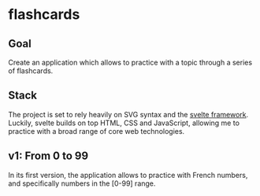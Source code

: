 # flashcards

## Goal

Create an application which allows to practice with a topic through a series of flashcards.

## Stack

The project is set to rely heavily on SVG syntax and the [svelte framework](https://svelte.dev). Luckily, svelte builds on top HTML, CSS and JavaScript, allowing me to practice with a broad range of core web technologies.

## v1: From 0 to 99

In its first version, the application allows to practice with French numbers, and specifically numbers in the [0-99] range.

